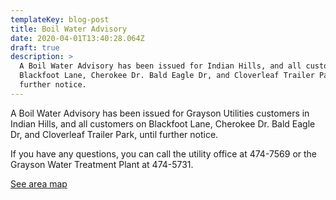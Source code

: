 ```yaml
---
templateKey: blog-post
title: Boil Water Advisory
date: 2020-04-01T13:40:28.064Z
draft: true
description: >
  A Boil Water Advisory has been issued for Indian Hills, and all customers on
  Blackfoot Lane, Cherokee Dr. Bald Eagle Dr, and Cloverleaf Trailer Park, until
  further notice.
---
```

A Boil Water Advisory has been issued for Grayson Utilities customers in Indian Hills, and all customers on Blackfoot Lane, Cherokee Dr. Bald Eagle Dr, and Cloverleaf Trailer Park, until further notice. 

If you have any questions, you can call the utility office at 474-7569 or the Grayson Water Treatment Plant at 474-5731.

[See area map](https://graysonutilities.geosync.cloud/map)
